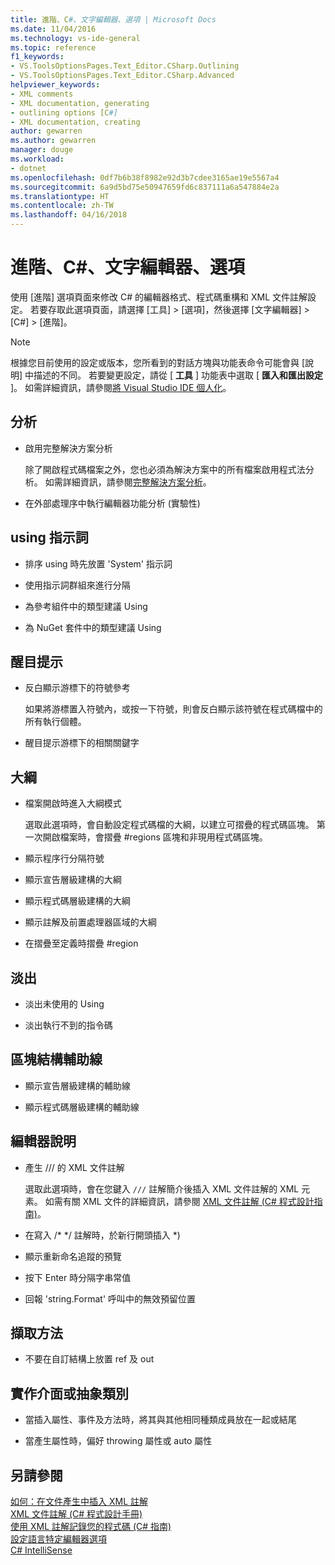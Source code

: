 ```yaml
---
title: 進階、C#、文字編輯器、選項 | Microsoft Docs
ms.date: 11/04/2016
ms.technology: vs-ide-general
ms.topic: reference
f1_keywords:
- VS.ToolsOptionsPages.Text_Editor.CSharp.Outlining
- VS.ToolsOptionsPages.Text_Editor.CSharp.Advanced
helpviewer_keywords:
- XML comments
- XML documentation, generating
- outlining options [C#]
- XML documentation, creating
author: gewarren
ms.author: gewarren
manager: douge
ms.workload:
- dotnet
ms.openlocfilehash: 0df7b6b38f8982e92d3b7cdee3165ae19e5567a4
ms.sourcegitcommit: 6a9d5bd75e50947659fd6c837111a6a547884e2a
ms.translationtype: HT
ms.contentlocale: zh-TW
ms.lasthandoff: 04/16/2018
---
```

# <a name="options-text-editor-c-advanced"></a>進階、C#、文字編輯器、選項

使用 [進階] 選項頁面來修改 C# 的編輯器格式、程式碼重構和 XML 文件註解設定。 若要存取此選項頁面，請選擇 [工具] > [選項]，然後選擇 [文字編輯器] > [C#] > [進階]。

> [!NOTE]
> 根據您目前使用的設定或版本，您所看到的對話方塊與功能表命令可能會與 [說明] 中描述的不同。 若要變更設定，請從 [ **工具** ] 功能表中選取 [ **匯入和匯出設定** ]。 如需詳細資訊，請參閱[將 Visual Studio IDE 個人化](../../ide/personalizing-the-visual-studio-ide.md)。

## <a name="analysis"></a>分析

- 啟用完整解決方案分析

   除了開啟程式碼檔案之外，您也必須為解決方案中的所有檔案啟用程式法分析。 如需詳細資訊，請參閱[完整解決方案分析](../../code-quality/how-to-enable-and-disable-full-solution-analysis-for-managed-code.md)。

- 在外部處理序中執行編輯器功能分析 (實驗性)

## <a name="using-directives"></a>using 指示詞

- 排序 using 時先放置 'System' 指示詞

- 使用指示詞群組來進行分隔

- 為參考組件中的類型建議 Using

- 為 NuGet 套件中的類型建議 Using

## <a name="highlighting"></a>醒目提示

- 反白顯示游標下的符號參考

   如果將游標置入符號內，或按一下符號，則會反白顯示該符號在程式碼檔中的所有執行個體。

- 醒目提示游標下的相關關鍵字

## <a name="outlining"></a>大綱

- 檔案開啟時進入大綱模式

   選取此選項時，會自動設定程式碼檔的大綱，以建立可摺疊的程式碼區塊。 第一次開啟檔案時，會摺疊 #regions 區塊和非現用程式碼區塊。

- 顯示程序行分隔符號

- 顯示宣告層級建構的大綱

- 顯示程式碼層級建構的大綱

- 顯示註解及前置處理器區域的大綱

- 在摺疊至定義時摺疊 #region

## <a name="fading"></a>淡出

- 淡出未使用的 Using

- 淡出執行不到的指令碼

## <a name="block-structure-guides"></a>區塊結構輔助線

- 顯示宣告層級建構的輔助線

- 顯示程式碼層級建構的輔助線

## <a name="editor-help"></a>編輯器說明

- 產生 /// 的 XML 文件註解

   選取此選項時，會在您鍵入 `///` 註解簡介後插入 XML 文件註解的 XML 元素。 如需有關 XML 文件的詳細資訊，請參閱 [XML 文件註解 (C# 程式設計指南)](/dotnet/csharp/programming-guide/xmldoc/xml-documentation-comments)。

- 在寫入 /\* \*/ 註解時，於新行開頭插入 \*)

- 顯示重新命名追蹤的預覽

- 按下 Enter 時分隔字串常值

- 回報 'string.Format' 呼叫中的無效預留位置

## <a name="extract-method"></a>擷取方法

- 不要在自訂結構上放置 ref 及 out

## <a name="implement-interface-or-abstract-class"></a>實作介面或抽象類別

- 當插入屬性、事件及方法時，將其與其他相同種類成員放在一起或結尾

- 當產生屬性時，偏好 throwing 屬性或 auto 屬性

## <a name="see-also"></a>另請參閱

[如何：在文件產生中插入 XML 註解](../../ide/reference/generate-xml-documentation-comments.md)  
[XML 文件註解 (C# 程式設計手冊)](/dotnet/csharp/programming-guide/xmldoc/xml-documentation-comments)  
[使用 XML 註解記錄您的程式碼 (C# 指南)](/dotnet/csharp/codedoc)  
[設定語言特定編輯器選項](../../ide/reference/setting-language-specific-editor-options.md)  
[C# IntelliSense](../../ide/visual-csharp-intellisense.md)